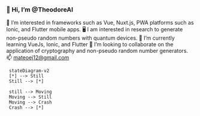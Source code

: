 ### 👋 Hi, I’m @TheodoreAI
 👀 I’m interested in frameworks such as Vue, Nuxt.js, PWA platforms such as Ionic, and Flutter mobile apps. 
 🖥️ I am interested in research to generate non-pseudo random numbers with quantum devices. 
 🌱 I’m currently learning VueJs, Ionic, and Flutter
 💞️ I’m looking to collaborate on the application of cryptography and non-pseudo random number generators. 
 📫 mateoej12@gmail.com
 
 ```mermaid
  stateDiagram-v2
  [*] --> Still
  Still --> [*]

  still --> Moving
  Moving --> Still
  Moving --> Crash
  Crash --> [*]
```

<!---
TheodoreAI/TheodoreAI is a ✨ special ✨ repository because its `README.md` (this file) appears on your GitHub profile.
You can click the Preview link to take a look at your changes.
--->
